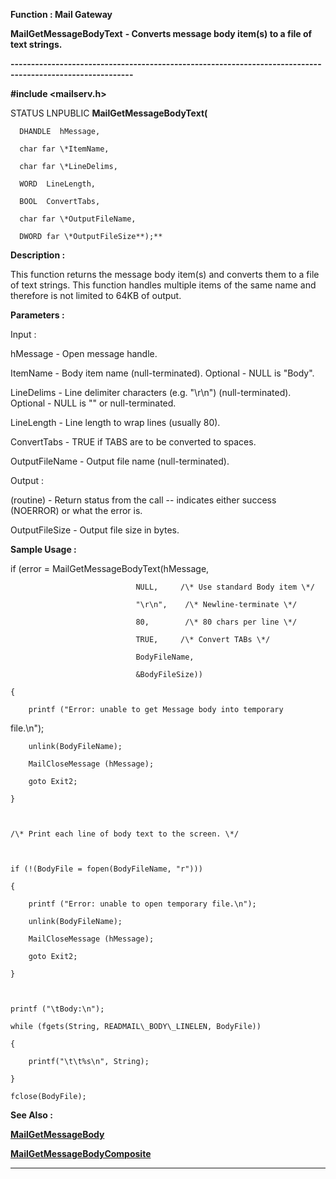 




<!--
 /\* Font Definitions \*/
 @font-face
 {font-family:Courier;
 panose-1:2 7 4 9 2 2 5 2 4 4;}
@font-face
 {font-family:"Tms Rmn";
 panose-1:2 2 6 3 4 5 5 2 3 4;}
@font-face
 {font-family:Helv;
 panose-1:2 11 6 4 2 2 2 3 2 4;}
@font-face
 {font-family:"Cambria Math";
 panose-1:2 4 5 3 5 4 6 3 2 4;}
 /\* Style Definitions \*/
 p.MsoNormal, li.MsoNormal, div.MsoNormal
 {margin-top:0cm;
 margin-right:0cm;
 margin-bottom:8.0pt;
 margin-left:0cm;
 line-height:107%;
 font-size:11.0pt;
 font-family:"Calibri",sans-serif;}
.MsoChpDefault
 {font-size:11.0pt;}
.MsoPapDefault
 {margin-bottom:8.0pt;
 line-height:107%;}
 /\* Page Definitions \*/
 @page WordSection1
 {size:612.0pt 792.0pt;
 margin:72.0pt 72.0pt 72.0pt 72.0pt;}
div.WordSection1
 {page:WordSection1;}
-->




 


**Function : Mail Gateway**



**MailGetMessageBodyText** **- Converts
message body item(s) to a file of text strings.**


**----------------------------------------------------------------------------------------------------------**



**#include <mailserv.h>**



STATUS
LNPUBLIC **MailGetMessageBodyText(**  

      DHANDLE  hMessage,  

      char far \*ItemName,  

      char far \*LineDelims,  

      WORD  LineLength,  

      BOOL  ConvertTabs,  

      char far \*OutputFileName,  

      DWORD far \*OutputFileSize**);**



**Description :**



This
function returns the message body item(s) and converts them to a file of text
strings.  This function handles multiple items of the same name and therefore
is not limited to 64KB of output.


 


**Parameters :**



Input :  

hMessage  -  Open message handle.  

  

ItemName  -  Body item name (null-terminated).  Optional - NULL is
"Body".  

  

LineDelims  -  Line delimiter characters (e.g. "\r\n")
(null-terminated).  Optional - NULL is "" or null-terminated.  

  

LineLength  -  Line length to wrap lines (usually 80).  

  

ConvertTabs  -  TRUE if TABS are to be converted to spaces.  

  

OutputFileName  -  Output file name (null-terminated).  

  




Output :  

(routine)  -  Return status from the call -- indicates either success (NOERROR)
or what the error is.  

  

  

  

OutputFileSize  -  Output file size in bytes.  

  




 **Sample Usage :**


   if (error =
MailGetMessageBodyText(hMessage,  

                                NULL,     /\* Use standard Body item \*/  

                                "\r\n",    /\* Newline-terminate \*/  

                                80,        /\* 80 chars per line \*/  

                                TRUE,     /\* Convert TABs \*/  

                                BodyFileName,  

                                &BodyFileSize))  

    {  

        printf ("Error: unable to get Message body into temporary
file.\n");  

        unlink(BodyFileName);  

        MailCloseMessage (hMessage);  

        goto Exit2;  

    }  

  

    /\* Print each line of body text to the screen. \*/  

  

    if (!(BodyFile = fopen(BodyFileName, "r")))  

    {  

        printf ("Error: unable to open temporary file.\n");  

        unlink(BodyFileName);  

        MailCloseMessage (hMessage);  

        goto Exit2;  

    }  

  

    printf ("\tBody:\n");  

    while (fgets(String, READMAIL\_BODY\_LINELEN, BodyFile))  

    {  

        printf("\t\t%s\n", String);  

    }  

    fclose(BodyFile);


 **See Also :**


**[MailGetMessageBody](MailGetMessageBody.md)**


**[MailGetMessageBodyComposite](MailGetMessageBodyComposite.md)**



----------------------------------------------------------------------------------------------------------


 





